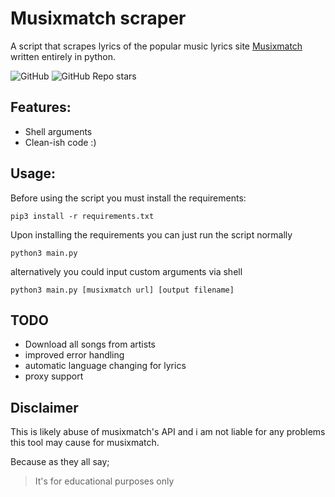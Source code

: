 # **Musixmatch scraper**
A script that scrapes lyrics of the popular music lyrics site [Musixmatch](https://www.musixmatch.com/) written entirely in python.

![GitHub](https://img.shields.io/github/license/podato/musixmatch-scraper?style=for-the-badge)
![GitHub Repo stars](https://img.shields.io/github/stars/podato/musixmatch-scraper?style=for-the-badge)

## Features:
* Shell arguments
* Clean-ish code :)

## Usage:
Before using the script you must install the requirements:

```
pip3 install -r requirements.txt
```
Upon installing the requirements you can just run the script normally
```
python3 main.py
```
alternatively you could input custom arguments via shell
```
python3 main.py [musixmatch url] [output filename]
```

## TODO
* Download all songs from artists
* improved error handling
* automatic language changing for lyrics
* proxy support

## Disclaimer
This is likely abuse of musixmatch's API and i am not liable for any problems this tool may cause for musixmatch.

Because as they all say;
> It's for educational purposes only
